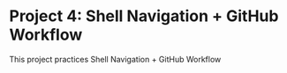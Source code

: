# Project 4: Shell Navigation + GitHub Workflow
This project practices Shell Navigation + GitHub Workflow
